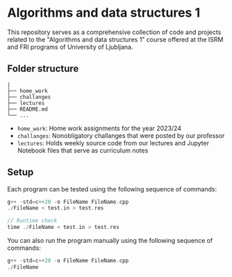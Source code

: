 # Algorithms and data structures 1
This repository serves as a comprehensive collection of code and projects related to the "Algorithms and data structures 1" course offered at the ISRM and FRI programs of University of Ljubljana.


## Folder structure
```
|
├── home_work
├── challanges
├── lectures
├── README.md
└── ...
```

- `home_work`:
    Home work assignments for the year 2023/24
- `challanges`:
    Nonobligatory challanges that were posted by our professor
- `lectures`:
    Holds weekly source code from our lectures and Jupyter Notebook files that serve as curriculum notes

## Setup 
Each program can be tested using the following sequence of commands:

```cpp
g++ -std=c++20 -o FileName FileName.cpp 
./FileName < test.in > test.res

// Runtime check
time ./FileName < test.in > test.res
```

You can also run the program manually using the following sequence of commands:

```cpp
g++ -std=c++20 -o FileName FileName.cpp 
./FileName
```

